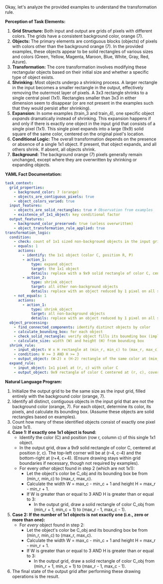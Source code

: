 Okay, let's analyze the provided examples to understand the transformation rule.

**Perception of Task Elements:**

1.  **Grid Structure:** Both input and output are grids of pixels with different colors. The grids have a consistent background color, orange (7).
2.  **Objects:** The primary elements are contiguous blocks (objects) of pixels with colors other than the background orange (7). In the provided examples, these objects appear to be solid rectangles of various sizes and colors (Green, Yellow, Magenta, Maroon, Blue, White, Gray, Red, Azure).
3.  **Transformation:** The core transformation involves modifying these rectangular objects based on their initial size and whether a specific type of object exists.
4.  **Shrinking:** Most objects undergo a shrinking process. A larger rectangle in the input becomes a smaller rectangle in the output, effectively removing the outermost layer of pixels. A 3x3 rectangle shrinks to a single central pixel (1x1). Rectangles smaller than 3x3 in either dimension seem to disappear (or are not present in the examples such that they would persist after shrinking).
5.  **Expansion:** In some examples (train_3 and train_4), one specific object *expands* dramatically instead of shrinking. This expansion happens if and only if there is exactly one object in the input grid that consists of a single pixel (1x1). This single pixel expands into a large (9x9) solid square of the same color, centered on the original pixel's location.
6.  **Conditional Logic:** The overall transformation depends on the presence or absence of a single 1x1 object. If present, that object expands, and all others shrink. If absent, all objects shrink.
7.  **Background:** The background orange (7) pixels generally remain unchanged, except where they are overwritten by shrinking or expanding objects.

**YAML Fact Documentation:**


```yaml
task_context:
  grid_properties:
    - background_color: 7 (orange)
    - objects_are_contiguous_pixels: true
    - object_colors_varied: true
  input_features:
    - objects_are_solid_rectangles: true # Observation from examples
    - existence_of_1x1_object: key conditional factor
  output_features:
    - background_color_preserved: true (unless overwritten)
    - object_transformation_rule_applied: true
transformation_logic:
  condition:
    - check: count of 1x1 sized non-background objects in the input grid
    - equals: 1
      actions:
        - identify: the 1x1 object (color C, position R, P)
        - action_1:
            type: expand_object
            target: the 1x1 object
            details: replace with a 9x9 solid rectangle of color C, centered at (R, P) in the output
        - action_2:
            type: shrink_object
            target: all other non-background objects
            details: replace with an object reduced by 1 pixel on all sides (W-2 x H-2). 3x3 becomes 1x1. Smaller objects disappear.
    - not_equals: 1
      actions:
        - action_1:
            type: shrink_object
            target: all non-background objects
            details: replace with an object reduced by 1 pixel on all sides (W-2 x H-2). 3x3 becomes 1x1. Smaller objects disappear.
  object_processing:
    - find_connected_components: identify distinct objects by color
    - calculate_bounding_box: for each object
    - check_solid_rectangle: verify object fills its bounding box (implicit assumption)
    - calculate_size: width (W) and height (H) from bounding box
  shrink_rule:
    - input_object: W x H rectangle at (min_r, min_c) to (max_r, max_c)
    - condition: W >= 3 AND H >= 3
    - output_object: (W-2) x (H-2) rectangle of the same color at (min_r + 1, min_c + 1) to (max_r - 1, max_c - 1)
  expand_rule:
    - input_object: 1x1 pixel at (r, c) with color C
    - output_object: 9x9 rectangle of color C centered at (r, c), covering (r-4, c-4) to (r+4, c+4)
```


**Natural Language Program:**

1.  Initialize the output grid to be the same size as the input grid, filled entirely with the background color (orange, 7).
2.  Identify all distinct, contiguous objects in the input grid that are not the background color (orange, 7). For each object, determine its color, its pixels, and calculate its bounding box. (Assume these objects are solid rectangles based on examples).
3.  Count how many of these identified objects consist of exactly one pixel (size 1x1).
4.  **Case 1: If exactly one 1x1 object is found:**
    *   Identify the color (C) and position (row r, column c) of this single 1x1 object.
    *   In the output grid, draw a 9x9 solid rectangle of color C, centered at position (r, c). The top-left corner will be at (r-4, c-4) and the bottom-right at (r+4, c+4). (Ensure drawing stays within grid boundaries if necessary, though not required by examples).
    *   For every *other* object found in step 2 (which are not 1x1):
        *   Let the object's color be C_obj and its bounding box be from (min_r, min_c) to (max_r, max_c).
        *   Calculate the width W = max_c - min_c + 1 and height H = max_r - min_r + 1.
        *   If W is greater than or equal to 3 AND H is greater than or equal to 3:
            *   In the output grid, draw a solid rectangle of color C_obj from (min_r + 1, min_c + 1) to (max_r - 1, max_c - 1).
5.  **Case 2: If the number of 1x1 objects is not exactly one (i.e., zero or more than one):**
    *   For *every* object found in step 2:
        *   Let the object's color be C_obj and its bounding box be from (min_r, min_c) to (max_r, max_c).
        *   Calculate the width W = max_c - min_c + 1 and height H = max_r - min_r + 1.
        *   If W is greater than or equal to 3 AND H is greater than or equal to 3:
            *   In the output grid, draw a solid rectangle of color C_obj from (min_r + 1, min_c + 1) to (max_r - 1, max_c - 1).
6.  The final state of the output grid after performing these drawing operations is the result.